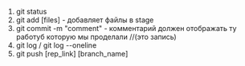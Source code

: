 1. git status
2. git add [files] - добавляет файлы в stage
3. git commit -m "comment" - комментарий должен отображать ту работуб которую мы проделали //(это запись)
4. git log / git log --oneline
5. git push [rep_link] [branch_name]
